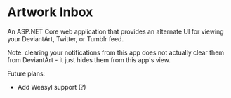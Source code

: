 Artwork Inbox
=============

An ASP.NET Core web application that provides an alternate UI for viewing your DeviantArt, Twitter, or Tumblr feed.

Note: clearing your notifications from this app does not actually clear them from DeviantArt - it just hides them from this app's view.

Future plans:

* Add Weasyl support (?)
